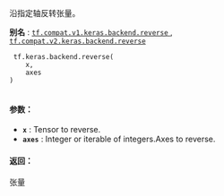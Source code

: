 沿指定轴反转张量。

**别名** : [ `tf.compat.v1.keras.backend.reverse` ](/api_docs/python/tf/keras/backend/reverse), [ `tf.compat.v2.keras.backend.reverse` ](/api_docs/python/tf/keras/backend/reverse)

```
 tf.keras.backend.reverse(
    x,
    axes
)
 
```

#### 参数：
- **`x`** : Tensor to reverse.
- **`axes`** : Integer or iterable of integers.Axes to reverse.


#### 返回：
张量

